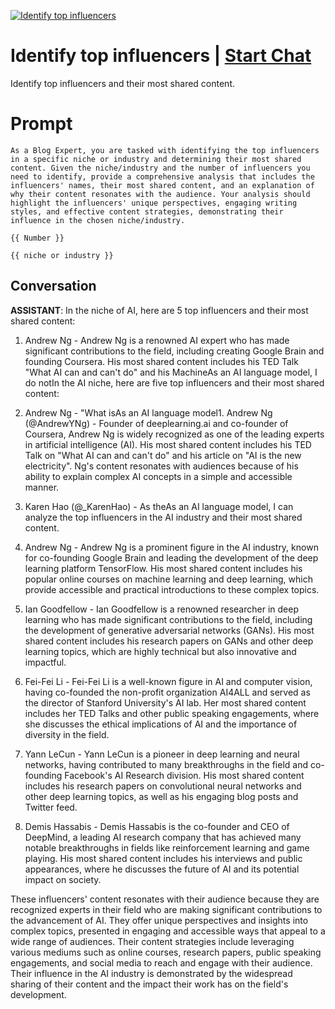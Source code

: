 
[![Identify top influencers ](https://flow-prompt-covers.s3.us-west-1.amazonaws.com/icon/illustrative/illus_7.png)](https://gptcall.net/chat.html?data=%7B%22contact%22%3A%7B%22id%22%3A%228v3i12pGWTcd2fNhZmeuL%22%2C%22flow%22%3Atrue%7D%7D)
# Identify top influencers  | [Start Chat](https://gptcall.net/chat.html?data=%7B%22contact%22%3A%7B%22id%22%3A%228v3i12pGWTcd2fNhZmeuL%22%2C%22flow%22%3Atrue%7D%7D)
Identify top influencers and their most shared content.

# Prompt

```
As a Blog Expert, you are tasked with identifying the top influencers in a specific niche or industry and determining their most shared content. Given the niche/industry and the number of influencers you need to identify, provide a comprehensive analysis that includes the influencers' names, their most shared content, and an explanation of why their content resonates with the audience. Your analysis should highlight the influencers' unique perspectives, engaging writing styles, and effective content strategies, demonstrating their influence in the chosen niche/industry. 

{{ Number }}

{{ niche or industry }}
```

## Conversation

**ASSISTANT**: In the niche of AI, here are 5 top influencers and their most shared content:



1. Andrew Ng - Andrew Ng is a renowned AI expert who has made significant contributions to the field, including creating Google Brain and founding Coursera. His most shared content includes his TED Talk "What AI can and can't do" and his MachineAs an AI language model, I do notIn the AI niche, here are five top influencers and their most shared content:



1. Andrew Ng - "What isAs an AI language model1. Andrew Ng (@AndrewYNg) - Founder of deeplearning.ai and co-founder of Coursera, Andrew Ng is widely recognized as one of the leading experts in artificial intelligence (AI). His most shared content includes his TED Talk on "What AI can and can't do" and his article on "AI is the new electricity". Ng's content resonates with audiences because of his ability to explain complex AI concepts in a simple and accessible manner.



2. Karen Hao (@_KarenHao) - As theAs an AI language model, I can analyze the top influencers in the AI industry and their most shared content. 



1. Andrew Ng - Andrew Ng is a prominent figure in the AI industry, known for co-founding Google Brain and leading the development of the deep learning platform TensorFlow. His most shared content includes his popular online courses on machine learning and deep learning, which provide accessible and practical introductions to these complex topics.



2. Ian Goodfellow - Ian Goodfellow is a renowned researcher in deep learning who has made significant contributions to the field, including the development of generative adversarial networks (GANs). His most shared content includes his research papers on GANs and other deep learning topics, which are highly technical but also innovative and impactful.



3. Fei-Fei Li - Fei-Fei Li is a well-known figure in AI and computer vision, having co-founded the non-profit organization AI4ALL and served as the director of Stanford University's AI lab. Her most shared content includes her TED Talks and other public speaking engagements, where she discusses the ethical implications of AI and the importance of diversity in the field.



4. Yann LeCun - Yann LeCun is a pioneer in deep learning and neural networks, having contributed to many breakthroughs in the field and co-founding Facebook's AI Research division. His most shared content includes his research papers on convolutional neural networks and other deep learning topics, as well as his engaging blog posts and Twitter feed.



5. Demis Hassabis - Demis Hassabis is the co-founder and CEO of DeepMind, a leading AI research company that has achieved many notable breakthroughs in fields like reinforcement learning and game playing. His most shared content includes his interviews and public appearances, where he discusses the future of AI and its potential impact on society.



These influencers' content resonates with their audience because they are recognized experts in their field who are making significant contributions to the advancement of AI. They offer unique perspectives and insights into complex topics, presented in engaging and accessible ways that appeal to a wide range of audiences. Their content strategies include leveraging various mediums such as online courses, research papers, public speaking engagements, and social media to reach and engage with their audience. Their influence in the AI industry is demonstrated by the widespread sharing of their content and the impact their work has on the field's development.


